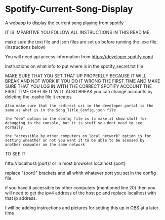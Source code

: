 # Spotify-Current-Song-Display
A webapp to display the current song playing from spotify

IT IS IMPARITIVE YOU FOLLOW ALL INSTRUCTIONS IN THIS READ ME.

make sure the text file and json files are set up before running the .exe file. (instructions below)

You will need api access information from https://developer.spotify.com/

Instructions on what info to put where is in the spotify_secret.txt file

MAKE SURE THAT YOU SET THAT UP PROPERLLY BECAUSE IT WILL BREAK AND NOT WORK IF YOU DO IT WRONG THE FIRST TIME
  AND MAKE SURE THAT YOU LOG IN WITH THE CORRECT SPOTIFY ACCOUNT THE FIRST TIME OR ELSE IT WILL ALSO BREAK
    you can change accounts by deleting the .cashe file it creates
    
    Also make sure that the redirect uri in the developer portal is the same as what is in the Song_Title_Config.json file
    
    the "deb" option in the config file is to make it show stuff for debugging in the console, but it is stuff you dont need to see normally.
    
    the "accessible_by_other_computers_on_local_network" option is for setting wheather or not you want it to be able to be acessed by another computer on the same network

TO SEE IT:

  http://localhost:{port}/
  or in most browsers localhost:{port}

  replace "{port}" brackets and all whith whatever port you set in the config file.

  if you have it accessible by other computers (mentioned line 20) then you will need to get the ipv4 address of the host pc and replace localhost with that ip address.

  
I will be adding instructions and pictures for setting this up in OBS at a later time
